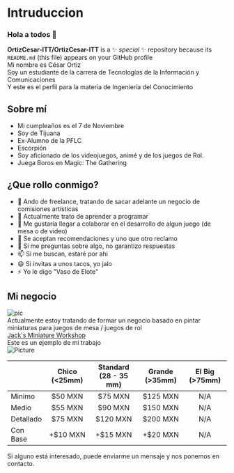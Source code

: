 # Intruduccion
### Hola a todos 👋  
**OrtizCesar-ITT/OrtizCesar-ITT** is a ✨ _special_ ✨ repository because its `README.md` (this file) appears on your GitHub profile  
Mi nombre es César Ortiz  
Soy un estudiante de la carrera de Tecnologías de la Información y Comunicaciones  
Y este es el perfil para la materia de Ingeniería del Conocimiento  

## Sobre mí
- Mi cumpleaños es el 7 de Noviembre
- Soy de Tijuana
- Ex-Alumno de la PFLC
- Escorpión
- Soy aficionado de los videojuegos, animé y de los juegos de Rol.
- Juega Boros en Magic: The Gathering

## ¿Que rollo conmigo?
- 🔭 Ando de freelance, tratando de sacar adelante un negocio de comisiones artísticas
- 🌱 Actualmente trato de aprender a programar
- 👯 Me gustaría llegar a colaborar en el desarrollo de algun juego (de mesa o de video)
- 🤔 Se aceptan recomendaciones y uno que otro reclamo
- 💬 Si me preguntas sobre algo, no garantizo respuestas
- 📫 Si me buscan, estaré por ahi
- 😄 Si invitas a unos tacos, yo jalo
- ⚡ Yo le digo "Vaso de Elote"

## Mi negocio  
![pic](https://images.cooltext.com/5465670.png)  
Actualmente estoy tratando de formar un negocio basado en pintar miniaturas para juegos de mesa / juegos de rol  
[Jack's Miniature Workshop](https://www.facebook.com/MiniWorkshopTJ/)  
Este es un ejemplo de mi trabajo  
![Picture](https://scontent.ftij3-1.fna.fbcdn.net/v/t1.0-9/50060705_392751704800628_3290765201590190080_o.jpg?_nc_cat=101&ccb=3&_nc_sid=730e14&_nc_ohc=Smy0xZCsVV4AX_vEp3-&_nc_ht=scontent.ftij3-1.fna&oh=0196d6b81e1aabc14bb487a00610643d&oe=605AC01A) 

|           | Chico (<25mm) | Standard (28 - 35 mm) | Grande (>35mm) | El Big (>75mm) |
|-----------|:-------------:|:---------------------:|:--------------:|:--------------:|
| Minimo    | $50 MXN       | $75 MXN               | $125 MXN       | N/A            |
| Medio     | $55 MXN       | $90 MXN               | $150 MXN       | N/A            |
| Detallado | $75 MXN       | $120 MXN              | $200 MXN       | N/A            |
| Con Base  | +$10 MXN      | +$15 MXN              | +$20 MXN       | N/A            |

Si alguno está interesado, puede enviarme un mensaje y nos ponemos en contacto.  


